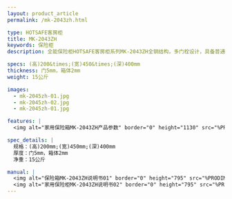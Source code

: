 ```yaml
---
layout: product_article
permalink: /mk-2043zh.html

type: HOTSAFE客房柜
title: MK-2043ZH
keywords: 保险柜
description: 全能保险柜HOTSAFE客房柜系列MK-2043ZH全钢结构，多门栓设计，具备普通和特殊砖割工具破坏，坚固防撬，创造极致全能安全生活空间。

specs: (高)200&times;(宽)450&times;(深)400mm
thickness: 门5mm，箱体2mm
weight: 15公斤

images:
  - mk-2045zh-01.jpg
  - mk-2045zh-02.jpg
  - mk-2045zh-01.jpg

features: |
  <img alt="家用保险箱MK-2043ZH产品参数" border="0" height="1130" src="%PRODIMGS%/twcps1.jpg" width="538" />

spec_details: |
  规格：(高)200mm;(宽)450mm;(深)400mm  
  厚度：门5mm，箱体2mm  
  净重：15公斤

manual: |
  <img alt="保险箱MK-2043ZH说明书01" border="0" height="795" src="%PRODIMGS%/mk2045zh-sm01.jpg" width="538" />  
  <img alt="家用保险柜MK-2043ZH说明书02" border="0" height="795" src="%PRODIMGS%/mk2045zh-sm02.jpg" width="538" />
---
```

